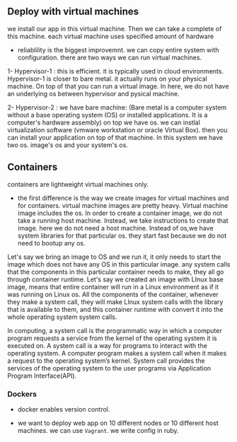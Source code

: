## Deploy with virtual machines

we install our app in this virtual machine. Then we can take a complete of this machine. each virtual machine uses specified amount of hardware

- reliablility is the biggest improvemnt. we can copy entire system with configuration.
  there are two ways we can run virtual machines.

1- Hypervisor-1 : this is efficient. it is typically used in cloud environments. Hypervisor-1 is closer to bare metal. it actually runs on your physical machine. On top of that you can run a virtual image. In here, we do not have an underlying os between hypervisor and pysical machine.

2- Hypervisor-2 : we have bare machine: (Bare metal is a computer system without a base operating system (OS) or installed applications. It is a computer's hardware assembly) on top we have os. we can instlal virtualization software (vmware workstation or oracle Virtual Box). then you can install your application on top of that machine. In this system we have two os. image's os and your system's os.

## Containers

containers are lightweight virtual machines only.

- the first difference is the way we create images for virtual machines and for containers. virtual machine images are pretty heavy. Virtual machine image includes the os. In order to create a container image, we do not take a running host machine. Instead, we take instructions to create that image. here we do not need a host machine. Instead of os,we have system libraries for that particular os. they start fast because we do not need to bootup any os.

Let's say we bring an image to OS and we run it, it only needs to start the image which does not have any OS in this particular image. any system calls that the components in this particular container needs to make, they all go through container runtime. Let's say we created an image with LInux base image, means that entire container will run in a Linux environment as if it was running on Linux os. All the components of the container, whenever they make a system call, they will make LInux system calls with the library that is available to them, and this container runtime with convert it into the whole operating system system calls.

In computing, a system call is the programmatic way in which a computer program requests a service from the kernel of the operating system it is executed on. A system call is a way for programs to interact with the operating system. A computer program makes a system call when it makes a request to the operating system’s kernel. System call provides the services of the operating system to the user programs via Application Program Interface(API).

### Dockers

- docker enables version control.

- we want to deploy web app on 10 different nodes or 10 different host machines. we can use `Vagrant`. we write config in ruby.
